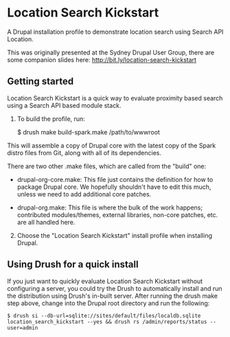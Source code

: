Location Search Kickstart
=========================

A Drupal installation profile to demonstrate location search using Search API
Location.

This was originally presented at the Sydney Drupal User Group, there are some
companion slides here: http://bit.ly/location-search-kickstart

Getting started
---------------
Location Search Kickstart is a quick way to evaluate proximity based search
using a Search API based module stack.

1. To build the profile, run:

    $ drush make build-spark.make /path/to/wwwroot

This will assemble a copy of Drupal core with the latest copy of the Spark
distro files from Git, along with all of its dependencies.

There are two other .make files, which are called from the "build" one:

- drupal-org-core.make:
  This file just contains the definition for how to package Drupal core. We
  hopefully shouldn't have to edit this much, unless we need to add additional
  core patches.

- drupal-org.make:
  This file is where the bulk of the work happens; contributed modules/themes,
  external libraries, non-core patches, etc. are all handled here.

2. Choose the "Location Search Kickstart" install profile when installing Drupal.


Using Drush for a quick install
-------------------------------
If you just want to quickly evaluate Location Search Kickstart without
configuring a server, you could try the Drush to automatically install and run
the distribution using Drush's in-built server. After running the drush make
step above, change into the Drupal root directory and run the following:

    $ drush si --db-url=sqlite://sites/default/files/localdb.sqlite location_search_kickstart --yes && drush rs /admin/reports/status --user=admin
